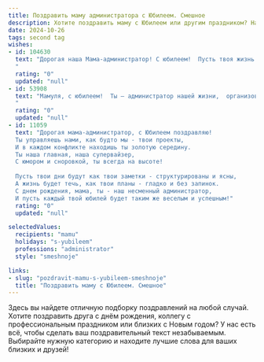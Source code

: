 ```yaml
---
title: Поздравить маму администратора с Юбилеем. Смешное
description: Хотите поздравить маму с Юбилеем или другим праздником? Наш ИИ создаст незабываемое поздравление, а вы обязательно выделитесь среди других.  
date: 2024-10-26
tags: second tag
wishes:
- id: 104630
  text: "Дорогая наша Мама-администратор! С юбилеем!  Пусть твоя жизнь будет такой же организованной и эффективной, как твой рабочий день, только без бесконечных отчётов и капризных клиентов!  Желаем тебе океан позитива, горы подарков и чтобы все твои планы сбывались, как по волшебству (или хотя бы по внутреннему распорядку!).  С праздником!
  "
  rating: "0"
  updated: "null"
- id: 53908
  text: "Мамуля, с юбилеем!  Ты – администратор нашей жизни,  организовала всех и вся, расставила все по полочкам…  Теперь, кажется, осталось только приклеить на нас этикетки \"В наличии\" и \"Разобрано\".  Но главное, что ты всегда  находишь время для улыбки и  готовы помочь даже в самых  нестандартных ситуациях!  Счастья тебе, здоровья и пусть твоя жизнь всегда будет  проходить  по четкому плану  с кучей приятных сюрпризов! 😉
  "
  rating: "0"
  updated: "null"
- id: 11059
  text: "Дорогая мама-администратор, с Юбилеем поздравляю!
  Ты управляешь нами, как будто мы - твои проекты,
  И в каждом конфликте находишь ты золотую середину.
  Ты наша главная, наша супервайзер,
  С юмором и сноровкой, ты всегда на высоте!
  
  Пусть твои дни будут как твои заметки - структурированы и ясны,
  А жизнь будет течь, как твои планы - гладко и без запинок.
  С днем рождения, мама, ты - наш несменный администратор,
  И пусть каждый твой юбилей будет таким же веселым и успешным!"
  rating: "0"
  updated: "null"

selectedValues:
  recipients: "mamu"
  holidays: "s-yubileem"
  professions: "administrator"
  style: "smeshnoje"

links:
- slug: "pozdravit-mamu-s-yubileem-smeshnoje"
  title: "Поздравить маму с Юбилеем. Смешное"
---
```


Здесь вы найдете отличную подборку поздравлений на любой случай.
Хотите поздравить друга с днём рождения, коллегу с профессиональным праздником или близких с Новым годом? У нас есть всё, чтобы сделать ваш поздравительный текст незабываемым. Выбирайте нужную категорию и находите лучшие слова для ваших близких и друзей!
